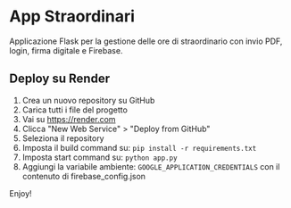 # App Straordinari

Applicazione Flask per la gestione delle ore di straordinario con invio PDF, login, firma digitale e Firebase.

## Deploy su Render

1. Crea un nuovo repository su GitHub
2. Carica tutti i file del progetto
3. Vai su https://render.com
4. Clicca "New Web Service" > "Deploy from GitHub"
5. Seleziona il repository
6. Imposta il build command su: `pip install -r requirements.txt`
7. Imposta start command su: `python app.py`
8. Aggiungi la variabile ambiente: `GOOGLE_APPLICATION_CREDENTIALS` con il contenuto di firebase_config.json

Enjoy!